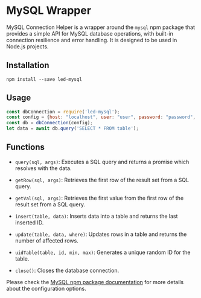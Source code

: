 # MySQL Wrapper

MySQL Connection Helper is a wrapper around the `mysql` npm package that provides a simple API for MySQL database
operations, with built-in connection resilience and error handling. It is designed to be used in Node.js projects.

## Installation

```shell
npm install --save led-mysql
```

## Usage

```javascript
const dbConnection = require('led-mysql');
const config = {host: "localhost", user: "user", password: "password", database: "mydb", maxAttempts: 5};
const db = dbConnection(config);
let data = await db.query('SELECT * FROM table');
```

## Functions

- `query(sql, args)`: Executes a SQL query and returns a promise which resolves with the data.

- `getRow(sql, args)`: Retrieves the first row of the result set from a SQL query.

- `getVal(sql, args)`: Retrieves the first value from the first row of the result set from a SQL query.

- `insert(table, data)`: Inserts data into a table and returns the last inserted ID.

- `update(table, data, where)`: Updates rows in a table and returns the number of affected rows.

- `uidTable(table, id, min, max)`: Generates a unique random ID for the table.

- `close()`: Closes the database connection.

Please check the [MySQL npm package documentation](https://www.npmjs.com/package/mysql) for more details about the
configuration options.